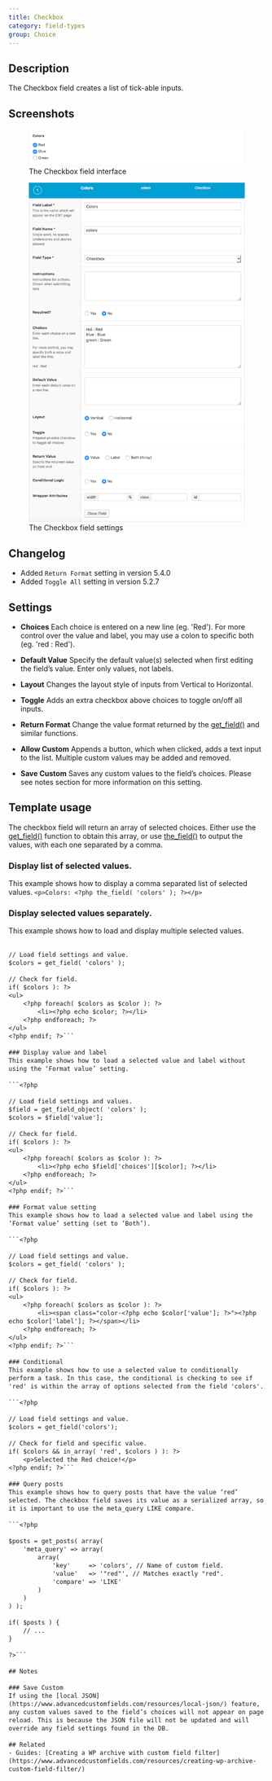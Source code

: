 ```yaml
---
title: Checkbox
category: field-types
group: Choice
---
```


## Description
The Checkbox field creates a list of tick-able inputs.

## Screenshots
<div class="gallery">
	<figure>
		<a href="https://raw.githubusercontent.com/AdvancedCustomFields/docs/master/assets/acf-checkbox-field-interface.png">
			<img src="https://raw.githubusercontent.com/AdvancedCustomFields/docs/master/assets/acf-checkbox-field-interface.png" alt="A Checkbox field with a list of options that allows you to check off one or multiple choices" />
		</a>
		<figcaption>The Checkbox field interface</figcaption>
	</figure>
	<figure>
		<a href="https://raw.githubusercontent.com/AdvancedCustomFields/docs/master/assets/acf-checkbox-field-settings.png">
			<img src="https://raw.githubusercontent.com/AdvancedCustomFields/docs/master/assets/acf-checkbox-field-settings.png" alt="List of checkbox field settings shown when setting up a Checkbox field" />
		</a>
		<figcaption>The Checkbox field settings</figcaption>
	</figure>
</div>

## Changelog
- Added `Return Format` setting in version 5.4.0
- Added `Toggle All` setting in version 5.2.7

## Settings
- **Choices**
  Each choice is entered on a new line (eg. 'Red'). For more control over the value and label, you may use a colon to specific both (eg. 'red : Red').

- **Default Value**
  Specify the default value(s) selected when first editing the field’s value. Enter only values, not labels.

- **Layout**
  Changes the layout style of inputs from Vertical to Horizontal.

- **Toggle**
  Adds an extra checkbox above choices to toggle on/off all inputs.

- **Return Format**
  Change the value format returned by the [get_field()](https://www.advancedcustomfields.com/resources/get_field/) and similar functions.

- **Allow Custom**
  Appends a button, which when clicked, adds a text input to the list. Multiple custom values may be added and removed.

- **Save Custom**
  Saves any custom values to the field’s choices. Please see notes section for more information on this setting.

## Template usage

The checkbox field will return an array of selected choices. Either use the [get_field()](https://www.advancedcustomfields.com/resources/get_field/) function to obtain this array, or use [the_field()](https://www.advancedcustomfields.com/resources/the_field/) to output the values, with each one separated by a comma.

### Display list of selected values.
This example shows how to display a comma separated list of selected values.
```<p>Colors: <?php the_field( 'colors' ); ?></p>```

### Display selected values separately.
This example shows how to load and display multiple selected values.

```<?php

// Load field settings and value.
$colors = get_field( 'colors' );

// Check for field.
if( $colors ): ?>
<ul>
	<?php foreach( $colors as $color ): ?>
		<li><?php echo $color; ?></li>
	<?php endforeach; ?>
</ul>
<?php endif; ?>```

### Display value and label
This example shows how to load a selected value and label without using the ‘Format value’ setting.

```<?php

// Load field settings and values.
$field = get_field_object( 'colors' );
$colors = $field['value'];

// Check for field.
if( $colors ): ?>
<ul>
	<?php foreach( $colors as $color ): ?>
		<li><?php echo $field['choices'][$color]; ?></li>
	<?php endforeach; ?>
</ul>
<?php endif; ?>```

### Format value setting
This example shows how to load a selected value and label using the ‘Format value’ setting (set to ‘Both’).

```<?php

// Load field settings and value.
$colors = get_field( 'colors' );

// Check for field.
if( $colors ): ?>
<ul>
	<?php foreach( $colors as $color ): ?>
		<li><span class="color-<?php echo $color['value']; ?>"><?php echo $color['label']; ?></span></li>
	<?php endforeach; ?>
</ul>
<?php endif; ?>```

### Conditional
This example shows how to use a selected value to conditionally perform a task. In this case, the conditional is checking to see if 'red' is within the array of options selected from the field 'colors'.

```<?php

// Load field settings and value.
$colors = get_field('colors');

// Check for field and specific value.
if( $colors && in_array( 'red', $colors ) ): ?>
	<p>Selected the Red choice!</p>
<?php endif; ?>```

### Query posts
This example shows how to query posts that have the value ‘red’ selected. The checkbox field saves its value as a serialized array, so it is important to use the meta_query LIKE compare.

```<?php

$posts = get_posts( array(
    'meta_query' => array(
        array(
            'key'     => 'colors', // Name of custom field.
            'value'   => '"red"', // Matches exactly "red".
            'compare' => 'LIKE'
        )
    )
) );

if( $posts ) {
    // ...
}

?>```

## Notes

### Save Custom
If using the [local JSON](https://www.advancedcustomfields.com/resources/local-json/) feature, any custom values saved to the field’s choices will not appear on page reload. This is because the JSON file will not be updated and will override any field settings found in the DB.

## Related
- Guides: [Creating a WP archive with custom field filter](https://www.advancedcustomfields.com/resources/creating-wp-archive-custom-field-filter/)
